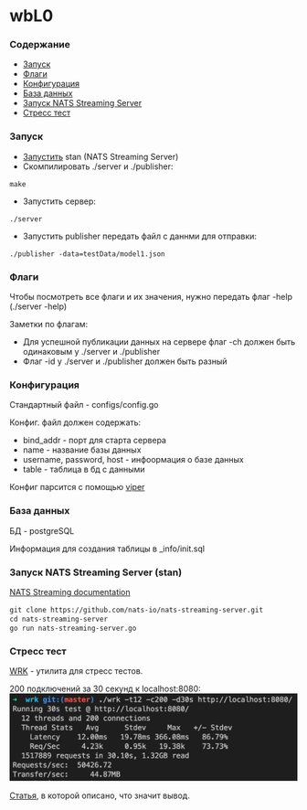 # wbL0

### Содержание
* [Запуск](#run)
* [Флаги](#flags)
* [Конфигурация](#configuration)
* [База данных](#)
* [Запуск NATS Streaming Server](#start_stan)
* [Стресс тест](#Stress_test)

### Запуск
<a name="run"></a>

* [Запустить](#start_stan) stan (NATS Streaming Server)
* Скомпилировать ./server и ./publisher:
```
make
```
* Запустить сервер:
```
./server
```
* Запустить publisher передать файл с даннми для отправки:
```
./publisher -data=testData/model1.json
```

### Флаги
<a name="flags"></a>
Чтобы посмотреть все флаги и их значения, нужно передать флаг -help (./server -help)

Заметки по флагам:
* Для успешной публикации данных на сервере флаг -ch должен быть одинаковым у ./server и ./publisher
* Флаг -id у ./server и ./publisher должен быть разный

### Конфигурация
<a name="configuration"></a>

Стандартный файл - configs/config.go

Конфиг. файл должен содержать:
* bind_addr - порт для старта сервера
* name - название базы данных
* username, password, host - инфоормация о базе данных
* table - таблица в бд с данными

Конфиг парсится с помощью [viper](https://github.com/spf13/viper)

### База данных
БД - postgreSQL

Информация для создания таблицы в _info/init.sql


### Запуск NATS Streaming Server (stan)
<a name="start_stan"></a>
[NATS Streaming documentation](https://docs.nats.io/legacy/stan/changes/run)

```
git clone https://github.com/nats-io/nats-streaming-server.git
cd nats-streaming-server
go run nats-streaming-server.go
```

### Стресс тест
<a name="Stress_test"></a>

[WRK](https://github.com/wg/wrk) - утилита для стресс тестов.

200 подключений за 30 секунд к localhost:8080:
![wrk](_info/wrk.png)

[Статья](https://russianblogs.com/article/91881608365/), в которой описано, что значит вывод.
